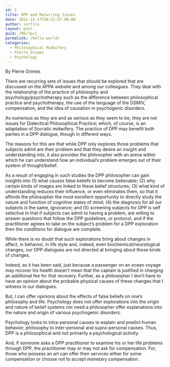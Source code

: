 ```yaml
---
id: 1
title: DPP and Recurring Issues
date: 2012-12-17T20:21:57-08:00
author: sorfila
layout: post
guid: /NS/?p=1
permalink: /hello-world/
categories:
  - Philosophical Midwifery
  - Pierre Grimes
  - Psychology
---
```

By Pierre Grimes

There are recurring sets of issues that should be explored that are discussed on the APPA website and among our colleagues. They deal with the relationship of the practice of philosophy and psychology/psychotherapy such as the difference between philosophical practice and psychotherapy, the use of the language of the DSMIV, compensation, and the idea of causation in psychogenic disorders.

As numerous as they are and as serious as they seem to be, they are not issues for Dialectical Philosophical Practice; which, of course, is an adaptation of Socratic midwifery. The practice of DPP may benefit both parties in a DPP dialogue, though in different ways.

The reasons for this are that while DPP only explores those problems that subjects admit are their problem and that they desire an insight and understanding into, it also provides the philosopher with an arena within which he can understand how an individual&#8217;s problem emerges out of their system of thought/belief.

As a result of engaging in such studies the DPP philosopher can gain insights into (1) what causes false beliefs to become believable; (2) why certain kinds of images are linked to these belief structures; (3) what kind of understanding reduces their influence, or even eliminates them, so that it affords the philosopher the most excellent opportunity to directly study the nature and function of cognitive states of mind; (4) the diagnosis for all our subjects is the same, ignorance; and (5) screening subjects for DPP is self selective in that if subjects can admit to having a problem, are willing to answer questions that follow the DPP guidelines, or protocol, and if the practitioner agrees to take on the subject&#8217;s problem for a DPP exploration then the conditions for dialogue are complete.

While there is no doubt that such explorations bring about changes in affect, in behavior, in life style and, indeed, even biochemical/neurological changes, our DPP dialogues are not directed at bringing about those kinds of changes.

Indeed, as it has been said, just because a passenger on an ocean voyage may recover his health doesn&#8217;t mean that the captain is justified in charging an additional fee for that recovery. Further, as a philosopher I don&#8217;t have to have an opinion about the probable physical causes of these changes that I witness in our dialogues.

But, I can offer opinions about the effects of false beliefs on one&#8217;s philosophy and life. Psychology does not offer explorations into the origin and nature of belief systems nor need a philosopher offer explanations into the nature and origin of various psychogenic disorders.

Psychology looks to intra-personal causes to explain and predict human behavior, philosophy to inter-personal and supra-personal causes. Thus, DPP is a philosophical and not primarily a psychological activity.

And, if someone asks a DPP practitioner to examine his or her life problems through DPP, the practitioner may or may not ask for compensation. For, those who possess an art can offer their services either for some compensation or choose not to accept monetary compensation.
